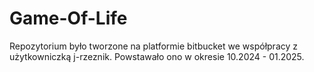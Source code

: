 ﻿# Game-Of-Life

Repozytorium było tworzone na platformie bitbucket we współpracy z użytkowniczką j-rzeznik.
Powstawało ono w okresie 10.2024 - 01.2025.

